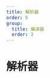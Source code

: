 ```yaml
---
title: 解析器
order: 5
group:
  title: 编译器
  order: 3
---
```


# 解析器

## 

<FlowDraw src="/draw/parse方法调用过程.excalidraw"></FlowDraw>

